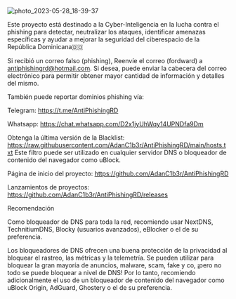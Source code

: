 ![photo_2023-05-28_18-39-37](https://github.com/AdanC1b3r/AntiPhishingRD/assets/58154779/e6b36f6e-f27d-44a4-a644-37f8d7286b9c)

Este proyecto está destinado a la Cyber-Inteligencia en la lucha contra el phishing para detectar, neutralizar los ataques, identificar amenazas específicas y ayudar a mejorar la seguridad del ciberespacio de la República Dominicana🇩🇴

Si recibió un correo falso (phishing), Reenvíe el correo (fordward) a antiphishingrd@hotmail.com. Si desea, puede enviar la cabecera del correo electrónico para permitir obtener mayor cantidad de información y detalles del mismo.

También puede reportar dominios phishing vía: 

Telegram: https://t.me/AntiPhishingRD

Whatsapp: https://chat.whatsapp.com/D2x1jyUhWqy14UPNDfa9Dm

Obtenga la última versión de la Blacklist: https://raw.githubusercontent.com/AdanC1b3r/AntiPhishingRD/main/hosts.txt 
Este filtro puede ser utilizado en cualquier servidor DNS o bloqueador de contenido del navegador como uBlock.

Página de inicio del proyecto: https://github.com/AdanC1b3r/AntiPhishingRD

Lanzamientos de proyectos: https://github.com/AdanC1b3r/AntiPhishingRD/releases

Recomendación

Como bloqueador de DNS para toda la red, recomiendo usar NextDNS, TechnitiumDNS, Blocky (usuarios avanzados), eBlocker o el de su preferencia.

Los bloqueadores de DNS ofrecen una buena protección de la privacidad al bloquear el rastreo, las métricas y la telemetría. Se pueden utilizar para bloquear la gran mayoría de anuncios, malware, scam, fake y co, ¡pero no todo se puede bloquear a nivel de DNS!
Por lo tanto, recomiendo adicionalmente el uso de un bloqueador de contenido del navegador como uBlock Origin, AdGuard, Ghostery o el de su preferencia.
